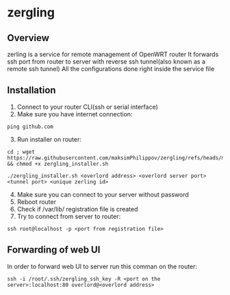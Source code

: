 # zergling
## Overview

zerling is a service for remote management of OpenWRT router
It forwards ssh port from router to server with reverse ssh tunnel(also known as a remote ssh tunnel)
All the configurations done right inside the service file

## Installation

1. Connect to your router CLI(ssh or serial interface)
2. Make sure you have internet connection:
```
ping github.com
```
3. Run installer on router:
```
cd ; wget https://raw.githubusercontent.com/maksimPhilippov/zergling/refs/heads/main/zergling_installer.sh && chmod +x zergling_installer.sh
```
```
./zergling_installer.sh <overlord address> <overlord server port> <tunnel port> <unique zerling id>
```
4. Make sure you can connect to your server without password
5. Reboot router
6. Check if /var/lib/ registration file is created
7. Try to connect from server to router:
```
ssh root@localhost -p <port from registration file>
```

## Forwarding of web UI

In order to forward web UI to server run this comman on the router:
```
ssh -i /root/.ssh/zergling_ssh_key -R <port on the server>:localhost:80 overlord@<overlord address>
```
